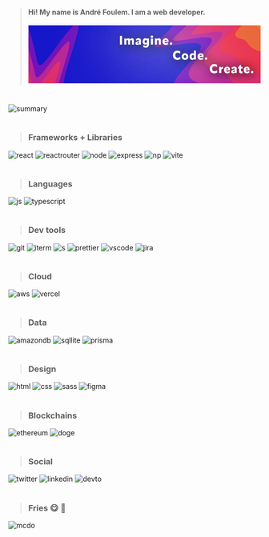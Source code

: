 > #### Hi! My name is André Foulem. I am a web developer.
>
> ![react](linked_header.webp)

#

![summary](https://github-readme-streak-stats.herokuapp.com/?user=andrefoulem)

#

> ### Frameworks + Libraries

![react](https://img.shields.io/badge/React-20232A?style=for-the-badge&logo=react&logoColor=61DAFB)
![reactrouter](https://img.shields.io/badge/React_Router-CA4245?style=for-the-badge&logo=react-router&logoColor=white)
![node](https://img.shields.io/badge/Node.js-339933?style=for-the-badge&logo=nodedotjs&logoColor=white)
![express](https://img.shields.io/badge/Express.js-000000?style=for-the-badge&logo=express&logoColor=white)
![np](https://img.shields.io/badge/npm-CB3837?style=for-the-badge&logo=npm&logoColor=white)
![vite](https://img.shields.io/badge/Vite-B73BFE?style=for-the-badge&logo=vite&logoColor=FFD62E)

#

> ### Languages

![js](https://img.shields.io/badge/JavaScript-323330?style=for-the-badge&logo=javascript&logoColor=F7DF1E)
![typescript](https://img.shields.io/badge/TypeScript-007ACC?style=for-the-badge&logo=typescript&logoColor=white)

#

> ### Dev tools

![git](https://img.shields.io/badge/GIT-E44C30?style=for-the-badge&logo=git&logoColor=white)
![iterm](https://img.shields.io/badge/iTerm2-000000?style=for-the-badge&logo=iterm2&logoColor=white)
![s](https://img.shields.io/badge/eslint-3A33D1?style=for-the-badge&logo=eslint&logoColor=white)
![prettier](https://img.shields.io/badge/prettier-1A2C34?style=for-the-badge&logo=prettier&logoColor=F7BA3E)
![vscode](https://img.shields.io/badge/VSCode-0078D4?style=for-the-badge&logo=visual%20studio%20code&logoColor=white)
![jira](https://img.shields.io/badge/Jira-0052CC?style=for-the-badge&logo=Jira&logoColor=white)

#

> ### Cloud

![aws](https://img.shields.io/badge/Amazon_AWS-FF9900?style=for-the-badge&logo=amazonaws&logoColor=white)
![vercel](https://img.shields.io/badge/Vercel-000000?style=for-the-badge&logo=vercel&logoColor=white)

#

> ### Data

![amazondb](https://img.shields.io/badge/Amazon%20DynamoDB-4053D6?style=for-the-badge&logo=Amazon%20DynamoDB&logoColor=white)
![sqllite](https://img.shields.io/badge/SQLite-07405E?style=for-the-badge&logo=sqlite&logoColor=white)
![prisma](https://img.shields.io/badge/Prisma-3982CE?style=for-the-badge&logo=Prisma&logoColor=white)

#

> ### Design

![html](https://img.shields.io/badge/HTML5-E34F26?style=for-the-badge&logo=html5&logoColor=white)
![css](https://img.shields.io/badge/CSS3-1572B6?style=for-the-badge&logo=css3&logoColor=white)
![sass](https://img.shields.io/badge/Sass-CC6699?style=for-the-badge&logo=sass&logoColor=white)
![figma](https://img.shields.io/badge/Figma-F24E1E?style=for-the-badge&logo=figma&logoColor=white)

#

> ### Blockchains

![ethereum](https://img.shields.io/badge/Ethereum-3C3C3D?style=for-the-badge&logo=Ethereum&logoColor=white)
![doge](https://img.shields.io/badge/dogecoin-C2A633?style=for-the-badge&logo=dogecoin&logoColor=white)

#

> ### Social

![twitter](https://img.shields.io/badge/Twitter-1DA1F2?style=for-the-badge&logo=twitter&logoColor=white)
![linkedin](https://img.shields.io/badge/LinkedIn-0077B5?style=for-the-badge&logo=linkedin&logoColor=white)
![devto](https://img.shields.io/badge/dev.to-0A0A0A?style=for-the-badge&logo=devdotto&logoColor=white)

#

> ### **Fries** 😋 🍟

![mcdo](https://img.shields.io/badge/McDonald's-FBC817?style=for-the-badge&logo=McDonald's&logoColor=white)
